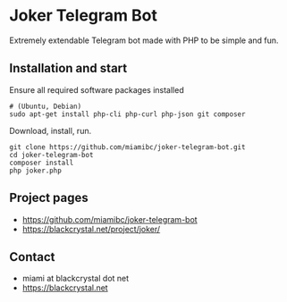 Joker Telegram Bot 
=================

Extremely extendable Telegram bot made with PHP to be simple and fun.

Installation and start
-------------------------------------------------

Ensure all required software packages installed

```
# (Ubuntu, Debian)
sudo apt-get install php-cli php-curl php-json git composer
```

Download, install, run.
```
git clone https://github.com/miamibc/joker-telegram-bot.git
cd joker-telegram-bot
composer install
php joker.php
```

Project pages
-------------

* https://github.com/miamibc/joker-telegram-bot
* https://blackcrystal.net/project/joker/

Contact
-------

* miami at blackcrystal dot net
* https://blackcrystal.net